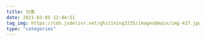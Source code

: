 ```yaml
---
title: 分类
date: 2021-03-05 12:44:51
tag_img: https://cdn.jsdelivr.net/gh/zining3235/images@main/img-437.jpg
type: "categories"
---
```

